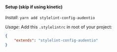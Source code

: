 #### Setup (skip if using kinetic)

*Install*: `yarn add stylelint-config-audentio`

*Usage*: Add this `.stylelintrc` in root of your project:

```json
{
    "extends": "stylelint-config-audentio"
}
```